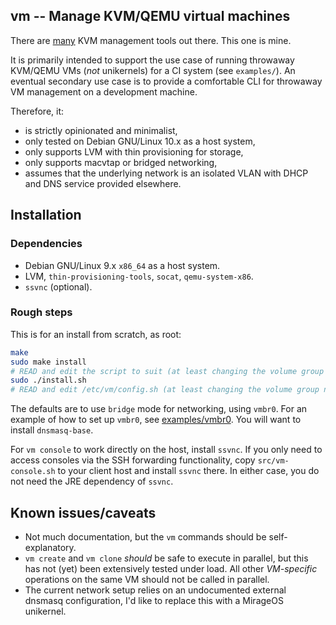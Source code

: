 ## vm -- Manage KVM/QEMU virtual machines

There are [many](https://www.linux-kvm.org/page/Management_Tools) KVM
management tools out there. This one is mine.

It is primarily intended to support the use case of running throwaway KVM/QEMU
VMs (_not_ unikernels) for a CI system (see `examples/`). An eventual secondary
use case is to provide a comfortable CLI for throwaway VM management on a
development machine.

Therefore, it:

- is strictly opinionated and minimalist,
- only tested on Debian GNU/Linux 10.x as a host system,
- only supports LVM with thin provisioning for storage,
- only supports macvtap or bridged networking,
- assumes that the underlying network is an isolated VLAN with DHCP and DNS
  service provided elsewhere.

## Installation

### Dependencies

- Debian GNU/Linux 9.x `x86_64` as a host system.
- LVM, `thin-provisioning-tools`, `socat`, `qemu-system-x86`.
- `ssvnc` (optional).

### Rough steps

This is for an install from scratch, as root:

```sh
make
sudo make install
# READ and edit the script to suit (at least changing the volume group name)
sudo ./install.sh
# READ and edit /etc/vm/config.sh (at least changing the volume group name)
```

The defaults are to use `bridge` mode for networking, using `vmbr0`. For an
example of how to set up `vmbr0`, see [examples/vmbr0](examples/vmbr0). You
will want to install `dnsmasq-base`.

For `vm console` to work directly on the host, install `ssvnc`.  If you
only need to access consoles via the SSH forwarding functionality, copy
`src/vm-console.sh` to your client host and install `ssvnc` there. In
either case, you do not need the JRE dependency of `ssvnc`.

## Known issues/caveats

- Not much documentation, but the `vm` commands should be self-explanatory.
- `vm create` and `vm clone` _should_ be safe to execute in parallel, but this
  has not (yet) been extensively tested under load. All other _VM-specific_
  operations on the same VM should not be called in parallel.
- The current network setup relies on an undocumented external dnsmasq
  configuration, I'd like to replace this with a MirageOS unikernel.
